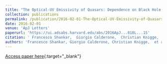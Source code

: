 ```yaml
---
title: "The Optical-UV Emissivity of Quasars: Dependence on Black Hole Mass and Radio Loudness"
collection: publications
permalink: /publication/2016-02-01-The-Optical-UV-Emissivity-of-Quasars-Dependence-on-Black-Hole-Mass-and-Radio-Loudness
date: 2016-02-01
venue: 'ApJ Letters'
paperurl: 'https://ui.adsabs.harvard.edu/abs/2016ApJ...818L...1S'
citation: ' Francesco Shankar,  Giorgio Calderone,  Christian Knigge,  James Matthews,  Rachel Buckland,  Krzysztof Hryniewicz,  Gregory Sivakoff,  Xinyu Dai,  Kayleigh Richardson,  Jack Riley,  James Gray,  Fabio La Franca,  Diego Altamirano,  Judith Croston,  Poshak Gandhi,  Sebastian H\&quot;onig,  Ian McHardy,  Matthew Middleton, &quot;The Optical-UV Emissivity of Quasars: Dependence on Black Hole Mass and Radio Loudness.&quot; ApJ Letters, 2016.'
authors: 'Francesco Shankar, Giorgio Calderone, Christian Knigge,  et al.'
---
```

[Access paper here](https://ui.adsabs.harvard.edu/abs/2016ApJ...818L...1S){:target="_blank"}
